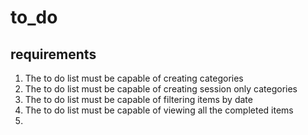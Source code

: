 # to_do

## requirements
1. The to do list must be capable of creating categories
2. The to do list must be capable of creating session only categories
3. The to do list must be capable of filtering items by date
4. The to do list must be capable of viewing all the completed items
5. 